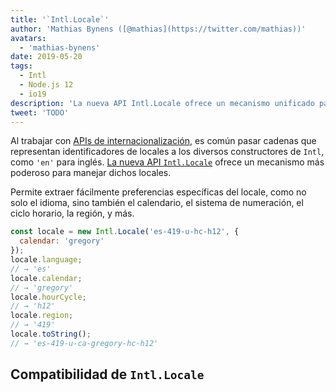 ```yaml
---
title: '`Intl.Locale`'
author: 'Mathias Bynens ([@mathias](https://twitter.com/mathias))'
avatars:
  - 'mathias-bynens'
date: 2019-05-20
tags:
  - Intl
  - Node.js 12
  - io19
description: 'La nueva API Intl.Locale ofrece un mecanismo unificado para manejar locales y es más conveniente que usar cadenas.'
tweet: 'TODO'
---
```

Al trabajar con [APIs de internacionalización](/features/tags/intl), es común pasar cadenas que representan identificadores de locales a los diversos constructores de `Intl`, como `'en'` para inglés. [La nueva API `Intl.Locale`](https://github.com/tc39/proposal-intl-locale) ofrece un mecanismo más poderoso para manejar dichos locales.

<!--truncate-->
Permite extraer fácilmente preferencias específicas del locale, como no solo el idioma, sino también el calendario, el sistema de numeración, el ciclo horario, la región, y más.

```js
const locale = new Intl.Locale('es-419-u-hc-h12', {
  calendar: 'gregory'
});
locale.language;
// → 'es'
locale.calendar;
// → 'gregory'
locale.hourCycle;
// → 'h12'
locale.region;
// → '419'
locale.toString();
// → 'es-419-u-ca-gregory-hc-h12'
```

## Compatibilidad de `Intl.Locale`

<feature-support chrome="74 /blog/v8-release-74#intl.locale"
                 firefox="no"
                 safari="no"
                 nodejs="12 https://twitter.com/mathias/status/1120700101637353473"
                 babel="no"></feature-support>
